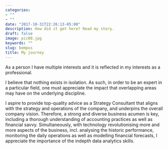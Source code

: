 ```yaml
---
categories:
- ""
- ""
date: "2017-10-31T22:26:13-05:00"
description: How did it get here? Read my story.
draft: false
image: pic08.jpg
keywords: ""
slug: bempus
title: My journey
---
```


As a person I have multiple interests and it is reflected in my interests as a professional.

I believe that nothing exists in isolation. As such, in order to be an expert in a particular field, one must appreciate the impact that overlapping areas may have on the underlying discipline.

I aspire to provide top-quality advice as a Strategy Consultant that aligns with the strategy and operations of the company, and underpins the overall company vision. Therefore, a strong and diverse business acumen is key, including a thorough understanding of accounting practices as well as financial savvy. Simultaneously, with technology revolutionising more and more aspects of the business, incl. analysing the historic performance, monitoring the daily operations as well as modelling financial forecasts, I appreciate the importance of the indepth data analytics skills.
